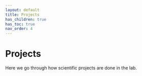 ```yaml
---
layout: default
title: Projects
has_children: true
has_toc: true
nav_order: 4
---
```


# Projects

Here we go through how scientific projects are done in the lab.
